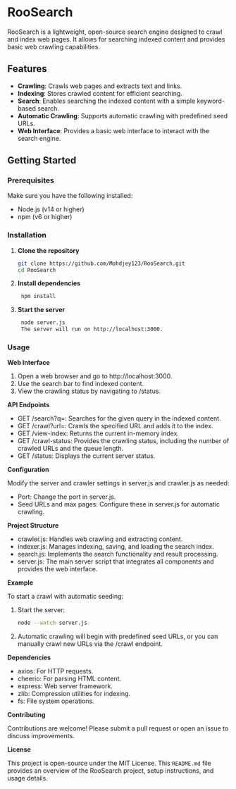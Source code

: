 # RooSearch

RooSearch is a lightweight, open-source search engine designed to crawl and index web pages. It allows for searching indexed content and provides basic web crawling capabilities. 

## Features
- **Crawling**: Crawls web pages and extracts text and links.
- **Indexing**: Stores crawled content for efficient searching.
- **Search**: Enables searching the indexed content with a simple keyword-based search.
- **Automatic Crawling**: Supports automatic crawling with predefined seed URLs.
- **Web Interface**: Provides a basic web interface to interact with the search engine.

## Getting Started

### Prerequisites

Make sure you have the following installed:
- Node.js (v14 or higher)
- npm (v6 or higher)

### Installation

1. **Clone the repository**
   ```bash
   git clone https://github.com/Mohdjey123/RooSearch.git
   cd RooSearch
1. **Install dependencies**
   ```bash
    npm install
1. **Start the server**
   ```bash
    node server.js
    The server will run on http://localhost:3000.

### Usage

**Web Interface**
1. Open a web browser and go to http://localhost:3000.
1. Use the search bar to find indexed content.
1. View the crawling status by navigating to /status.
   
**API Endpoints**

- GET /search?q=<query>: Searches for the given query in the indexed content.
- GET /crawl?url=<url>: Crawls the specified URL and adds it to the index.
- GET /view-index: Returns the current in-memory index.
- GET /crawl-status: Provides the crawling status, including the number of crawled URLs and the queue length.
- GET /status: Displays the current server status.
  
**Configuration**
  
Modify the server and crawler settings in server.js and crawler.js as needed:
- Port: Change the port in server.js.
- Seed URLs and max pages: Configure these in server.js for automatic crawling.
  
**Project Structure**
  
- crawler.js: Handles web crawling and extracting content.
- indexer.js: Manages indexing, saving, and loading the search index.
- search.js: Implements the search functionality and result processing.
- server.js: The main server script that integrates all components and provides the web interface.

**Example**

To start a crawl with automatic seeding:
1. Start the server:
    ```bash
    node --watch server.js
1. Automatic crawling will begin with predefined seed URLs, or you can manually crawl new URLs via the /crawl endpoint.
   
**Dependencies**

- axios: For HTTP requests.
- cheerio: For parsing HTML content.
- express: Web server framework.
- zlib: Compression utilities for indexing.
- fs: File system operations.

**Contributing**

Contributions are welcome! Please submit a pull request or open an issue to discuss improvements.

**License**

This project is open-source under the MIT License. 
This `README.md` file provides an overview of the RooSearch project, setup instructions, and usage details.
